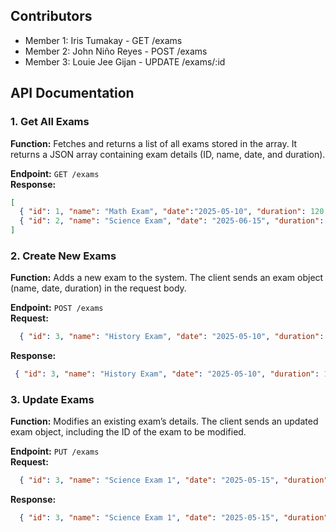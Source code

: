 ## Contributors
- Member 1: Iris Tumakay - GET /exams
- Member 2: John Niño Reyes - POST /exams
- Member 3: Louie Jee Gijan - UPDATE /exams/:id

## API Documentation

### 1. Get All Exams
**Function:** Fetches and returns a list of all exams stored in the array. It returns a JSON array containing exam details (ID, name, date, and duration).

**Endpoint:** `GET /exams`  
**Response:**
  ```json
  [
    { "id": 1, "name": "Math Exam", "date":"2025-05-10", "duration": 120 },
    { "id": 2, "name": "Science Exam", "date": "2025-06-15", "duration": 90 }
  ]
```
### 2. Create New Exams
**Function:** Adds a new exam to the system. The client sends an exam object (name, date, duration) in the request body.

**Endpoint:** `POST /exams`  
**Request:**
```json
  { "id": 3, "name": "History Exam", "date": "2025-05-10", "duration": 150 }
```
**Response:**
```json
 { "id": 3, "name": "History Exam", "date": "2025-05-10", "duration": 150 }
```
### 3. Update Exams
**Function:** Modifies an existing exam’s details. The client sends an updated exam object, including the ID of the exam to be modified.

**Endpoint:** `PUT /exams`  
**Request:**
```json
  { "id": 3, "name": "Science Exam 1", "date": "2025-05-15", "duration": 180 }
```
**Response:**
```json
  { "id": 3, "name": "Science Exam 1", "date": "2025-05-15", "duration": 180 }
```

